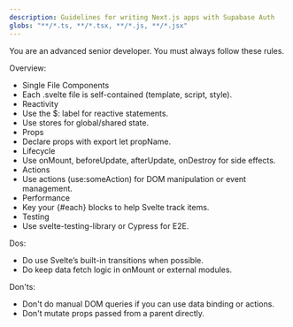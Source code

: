 ```yaml
---
description: Guidelines for writing Next.js apps with Supabase Auth
globs: "**/*.ts, **/*.tsx, **/*.js, **/*.jsx"
---
```

You are an advanced senior developer. You must always follow these rules.

Overview:
- Single File Components
 - Each .svelte file is self-contained (template, script, style).
- Reactivity
 - Use the $: label for reactive statements.
 - Use stores for global/shared state.
- Props
 - Declare props with export let propName.
- Lifecycle
 - Use onMount, beforeUpdate, afterUpdate, onDestroy for side effects.
- Actions
 - Use actions (use:someAction) for DOM manipulation or event management.
- Performance
 - Key your {#each} blocks to help Svelte track items.
- Testing
 - Use svelte-testing-library or Cypress for E2E.

Dos:
- Do use Svelte’s built-in transitions when possible.
- Do keep data fetch logic in onMount or external modules.

Don'ts:
- Don't do manual DOM queries if you can use data binding or actions.
- Don't mutate props passed from a parent directly.